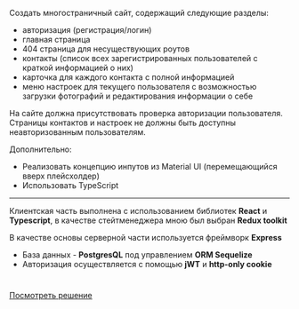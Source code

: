 Создать многостраничный сайт, содержащий следующие разделы:

- авторизация (регистрация/логин)
- главная страница
- 404 страница для несуществующих роутов
- контакты (список всех зарегистрированных пользователей с краткой информацией о них)
- карточка для каждого контакта с полной информацией
- меню настроек для текущего пользователя с возможностью загрузки фотографий и редактирования информации о себе

На сайте должна присутствовать проверка авторизации пользователя. Страницы контактов и настроек не должны быть доступны неавторизованным пользователям.

Дополнительно:

- Реализовать концепцию инпутов из Material UI (перемещающийся вверх плейсхолдер)
- Использовать TypeScript

---

Клиентская часть выполнена с использованием библиотек **React** и **Typescript**, в качестве стейтменеджера мною был выбран **Redux toolkit**

В качестве основы серверной части используется фреймворк **Express**

- База данных - **PostgresQL** под управлением **ORM Sequelize**
- Авторизация осуществляется с помощью **jWT** и **http-only cookie**

#

<a href='https://test-task-ealr.onrender.com/' target="_blank">Посмотреть решение</a>
